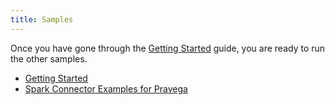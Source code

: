 ```yaml
---
title: Samples
---
```


<!--
Copyright (c) Dell Inc., or its subsidiaries. All Rights Reserved.

Licensed under the Apache License, Version 2.0 (the "License");
you may not use this file except in compliance with the License.
You may obtain a copy of the License at

    http://www.apache.org/licenses/LICENSE-2.0
-->

Once you have gone through the [Getting Started](getting-started.md) guide, you are ready to run the other samples.

- [Getting Started](getting-started.md)
- [Spark Connector Examples for Pravega](https://github.com/pravega/pravega-samples/blob/spark-connector-examples/spark-connector-examples/README.md)
